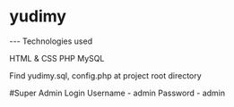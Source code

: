# yudimy



--- Technologies used

HTML & CSS
PHP
MySQL


Find yudimy.sql, config.php at project root directory

#Super Admin Login
  Username - admin
  Password - admin

  
  